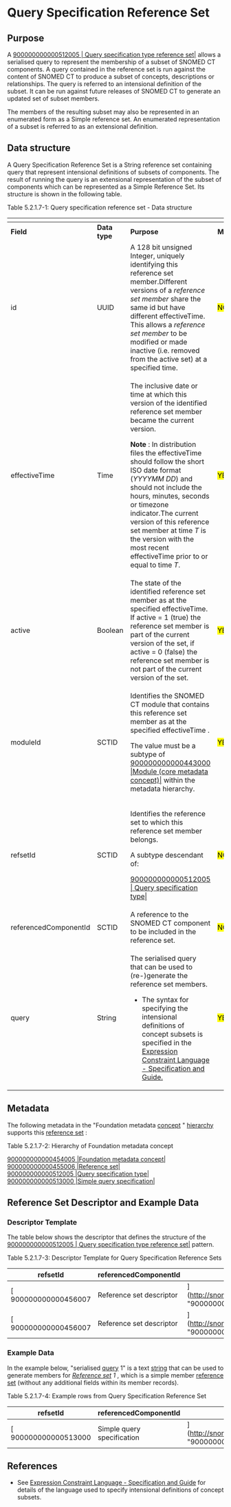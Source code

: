 # Query Specification Reference Set

## Purpose

A [900000000000512005 | Query specification type reference set|](http://snomed.info/id/900000000000512005) allows a serialised query to represent the membership of a subset of SNOMED CT components. A query contained in the reference set is run against the content of SNOMED CT to produce a subset of concepts, descriptions or relationships. The query is referred to an intensional definition of the subset. It can be run against future releases of SNOMED CT to generate an updated set of subset members.

The members of the resulting subset may also be represented in an enumerated form as a Simple reference set. An enumerated representation of a subset is referred to as an extensional definition.

## Data structure

A Query Specification Reference Set is a String reference set containing query that represent intensional definitions of subsets of components. The result of running the query is an extensional representation of the subset of components which can be represented as a Simple Reference Set. Its structure is shown in the following table.

Table 5.2.1.7-1: Query specification reference set - Data structure

<table data-header-hidden data-full-width="true"><thead><tr><th width="208.56640625"></th><th width="99.15234375"></th><th width="303.1640625"></th><th width="89.484375"></th><th></th></tr></thead><tbody><tr><td><strong>Field</strong></td><td><strong>Data type</strong></td><td><strong>Purpose</strong></td><td><strong>Mutable</strong></td><td><strong>Part of Primary Key</strong></td></tr><tr><td>id</td><td>UUID</td><td>A 128 bit unsigned Integer, uniquely identifying this reference set member.Different versions of a <em>reference set member</em> share the same id but have different effectiveTime. This allows a <em>reference set member</em> to be modified or made inactive (i.e. removed from the active set) at a specified time.</td><td><mark style="color:$danger;">NO</mark></td><td><mark style="color:$success;">YES</mark><br>(Full/Snapshot)</td></tr><tr><td>effectiveTime</td><td>Time</td><td><p>The inclusive date or time at which this version of the identified reference set member became the current version.</p><p><strong>Note</strong> : In distribution files the effectiveTime should follow the short ISO date format (<em>YYYYMM DD</em>) and should not include the hours, minutes, seconds or timezone indicator.The current version of this reference set member at time <em>T</em> is the version with the most recent effectiveTime prior to or equal to time <em>T</em>.</p></td><td><mark style="color:$success;">YES</mark></td><td><mark style="color:$success;">YES</mark> <br>(Full)<br><mark style="color:$success;">Optional</mark> (Snapshot)</td></tr><tr><td>active</td><td>Boolean</td><td>The state of the identified reference set member as at the specified effectiveTime. If active = 1 (true) the reference set member is part of the current version of the set, if active = 0 (false) the reference set member is not part of the current version of the set.</td><td><mark style="color:$success;">YES</mark></td><td><mark style="color:$danger;">NO</mark></td></tr><tr><td>moduleId</td><td>SCTID</td><td><p>Identifies the SNOMED CT module that contains this reference set member as at the specified effectiveTime .</p><p>The value must be a subtype of <a href="http://snomed.info/id/900000000000443000">900000000000443000 |Module (core metadata concept)|</a> within the metadata hierarchy.</p></td><td><mark style="color:$success;">YES</mark></td><td><mark style="color:$danger;">NO</mark></td></tr><tr><td>refsetId</td><td>SCTID</td><td><p>Identifies the reference set to which this reference set member belongs.</p><p>A subtype descendant of:</p><p><a href="http://snomed.info/id/900000000000512005">900000000000512005 | Query specification type|</a></p></td><td><mark style="color:$danger;">NO</mark></td><td><mark style="color:$danger;">NO</mark></td></tr><tr><td>referencedComponentId</td><td>SCTID</td><td>A reference to the SNOMED CT component to be included in the reference set.</td><td><mark style="color:$danger;">NO</mark></td><td><mark style="color:$danger;">NO</mark></td></tr><tr><td>query</td><td>String</td><td><p></p><p>The serialised query that can be used to (re-)generate the reference set members.</p><ul><li>The syntax for specifying the intensional definitions of concept subsets is specified in the <a href="https://app.gitbook.com/o/h8Z6qGxuQrzM9vbx5bPT/s/sOJBD7YbxAy9bD1Ko9L9/">Expression Constraint Language - Specification and Guide.</a></li></ul></td><td><mark style="color:$success;">YES</mark></td><td><mark style="color:$danger;">NO</mark></td></tr></tbody></table>

## Metadata

The following metadata in the "Foundation metadata [concept](https://confluence.ihtsdotools.org/display/DOCGLOSS/concept) " [hierarchy](https://confluence.ihtsdotools.org/display/DOCGLOSS/hierarchy) supports this [reference set](https://confluence.ihtsdotools.org/display/DOCGLOSS/reference+set) :

Table 5.2.1.7-2: Hierarchy of Foundation metadata concept

[900000000000454005 |Foundation metadata concept|](http://snomed.info/id/900000000000454005)\
[900000000000455006 |Reference set|](http://snomed.info/id/900000000000455006)\
[900000000000512005 |Query specification type|](http://snomed.info/id/900000000000512005)\
[900000000000513000 |Simple query specification|](http://snomed.info/id/900000000000513000)

## Reference Set Descriptor and Example Data

### Descriptor Template

The table below shows the descriptor that defines the structure of the [900000000000512005 | Query specification type reference set|](http://snomed.info/id/900000000000512005) pattern.

Table 5.2.1.7-3: Descriptor Template for Query Specification Reference Sets

| **refsetId**          | **referencedComponentId** | **attributeDescription**                                        | **attributeType**        | **attributeOrder** |
| --------------------- | ------------------------- | --------------------------------------------------------------- | ------------------------ | ------------------ |
| \[ 900000000000456007 | Reference set descriptor  | ]\(http://snomed.info/id/900000000000456007 "900000000000456007 | Reference set descriptor | ")                 |
| \[ 900000000000456007 | Reference set descriptor  | ]\(http://snomed.info/id/900000000000456007 "900000000000456007 | Reference set descriptor | ")                 |

### Example Data

In the example below, "serialised [query](https://confluence.ihtsdotools.org/display/WIPRELFMT/query+\(field\)) 1" is a text [string](https://confluence.ihtsdotools.org/display/WIPRELFMT/String+\(data+type\)) that can be used to generate members for [_Reference set_](https://confluence.ihtsdotools.org/display/DOCGLOSS/Reference+set) _1_ , which is a simple member [reference set](https://confluence.ihtsdotools.org/display/DOCGLOSS/reference+set) (without any additional fields within its member records).

Table 5.2.1.7-4: Example rows from Query Specification Reference Set

| **refsetId**          | **referencedComponentId**  | **query**                                                       |
| --------------------- | -------------------------- | --------------------------------------------------------------- |
| \[ 900000000000513000 | Simple query specification | ]\(http://snomed.info/id/900000000000513000 "900000000000513000 |

## References

* See [Expression Constraint Language - Specification and Guide](https://confluence.ihtsdotools.org/display/DOCECL/Expression+Constraint+Language+-+Specification+and+Guide) for details of the language used to specify intensional definitions of concept subsets.
